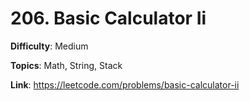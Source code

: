 # 206. Basic Calculator Ii

**Difficulty**: Medium

**Topics**: Math, String, Stack

**Link**: https://leetcode.com/problems/basic-calculator-ii

